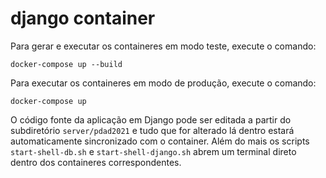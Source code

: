 # django container

Para gerar e executar os containeres em modo teste, execute o comando:
```
docker-compose up --build
```

Para executar os containeres em modo de produção, execute o comando:
```
docker-compose up 
```

O código fonte da aplicação em Django pode ser editada a partir do subdiretório `server/pdad2021` e tudo que for alterado lá dentro estará automaticamente sincronizado com o container. Além do mais os scripts `start-shell-db.sh` e `start-shell-django.sh` abrem um terminal direto dentro dos containeres correspondentes.
